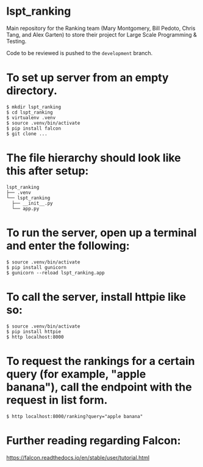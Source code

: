 # lspt_ranking
Main repository for the Ranking team (Mary Montgomery, Bill Pedoto, Chris Tang, and Alex Garten) to store their project for Large Scale Programming & Testing.

Code to be reviewed is pushed to the `development` branch.

# To set up server from an empty directory.
```
$ mkdir lspt_ranking  
$ cd lspt_ranking  
$ virtualenv .venv  
$ source .venv/bin/activate  
$ pip install falcon  
$ git clone ...  
```

# The file hierarchy should look like this after setup:
```
lspt_ranking  
├── .venv  
└── lspt_ranking  
  ├── __init__.py  
  └── app.py  
```

# To run the server, open up a terminal and enter the following:
```
$ source .venv/bin/activate  
$ pip install gunicorn  
$ gunicorn --reload lspt_ranking.app  
```

# To call the server, install httpie like so:
```
$ source .venv/bin/activate
$ pip install httpie
$ http localhost:8000
```
# To request the rankings for a certain query (for example, "apple banana"), call the endpoint with the request in list form.
```
$ http localhost:8000/ranking?query="apple banana"
```

# Further reading regarding Falcon:  
https://falcon.readthedocs.io/en/stable/user/tutorial.html